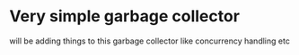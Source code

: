 # Very simple garbage collector

will be adding things to this garbage collector like concurrency handling etc
